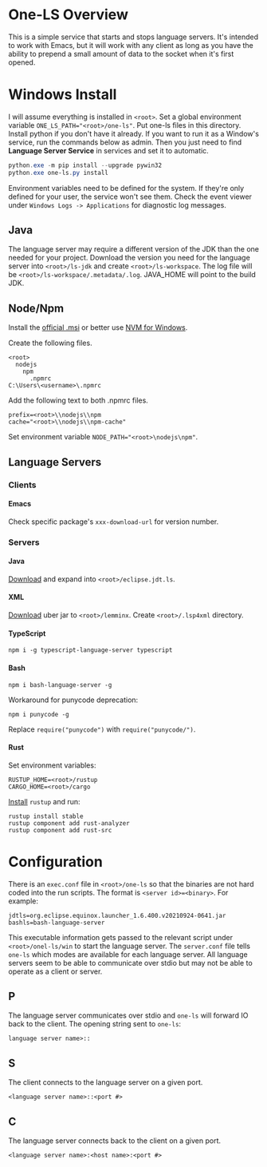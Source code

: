 # One-LS Overview

This is a simple service that starts and stops language servers. It's intended to work with Emacs, but it will
work with any client as long as you have the ability to prepend a small amount of data to the socket when it's
first opened.

# Windows Install

I will assume everything is installed in `<root>`. Set a global environment variable
`ONE_LS_PATH="<root>/one-ls"`. Put one-ls files in this directory. Install python if you don't have it
already. If you want to run it as a Window's service, run the commands below as admin. Then you just need to
find **Language Server Service** in services and set it to automatic.

``` powershell
python.exe -m pip install --upgrade pywin32
python.exe one-ls.py install
```

Environment variables need to be defined for the system. If they're only defined for your user, the service
won't see them. Check the event viewer under `Windows Logs -> Applications` for diagnostic log messages.

## Java

The language server may require a different version of the JDK than the one needed for your project. Download
the version you need for the language server into `<root>/ls-jdk` and create `<root>/ls-workspace`. The log
file will be `<root>/ls-workspace/.metadata/.log`. JAVA_HOME will point to the build JDK.

## Node/Npm

Install the [official .msi](https://nodejs.org/en/download/) or better use [NVM for
Windows](https://github.com/coreybutler/nvm-windows).

Create the following files.

```
<root>
  nodejs
    npm
      .npmrc
C:\Users\<username>\.npmrc
```
   
Add the following text to both .npmrc files.

```
prefix=<root>\\nodejs\\npm
cache="<root>\\nodejs\\npm-cache"
```

Set environment variable `NODE_PATH="<root>\nodejs\npm"`.

## Language Servers

### Clients

#### Emacs

Check specific package's `xxx-download-url` for version number.

### Servers

#### Java

[Download](https://download.eclipse.org/jdtls/milestones/) and expand into `<root>/eclipse.jdt.ls`.

#### XML

[Download](https://repo.eclipse.org/content/repositories/lemminx-releases/org/eclipse/lemminx/org.eclipse.lemminx/)
uber jar to `<root>/lemminx`. Create `<root>/.lsp4xml` directory.

#### TypeScript

`npm i -g typescript-language-server typescript`

#### Bash

`npm i bash-language-server -g`

Workaround for punycode deprecation:

`npm i punycode -g`

Replace `require("punycode")` with `require("punycode/")`.

#### Rust

Set environment variables:

```
RUSTUP_HOME=<root>/rustup
CARGO_HOME=<root>/cargo
```

[Install](https://www.rust-lang.org/tools/install) `rustup` and run:

```
rustup install stable
rustup component add rust-analyzer
rustup component add rust-src
```

# Configuration

There is an `exec.conf` file in `<root>/one-ls` so that the binaries are not hard coded into the run scripts.
The format is `<server id>=<binary>`. For example:

```
jdtls=org.eclipse.equinox.launcher_1.6.400.v20210924-0641.jar
bashls=bash-language-server
```

This executable information gets passed to the relevant script under `<root>/onel-ls/win` to start the
language server. The `server.conf` file tells `one-ls` which modes are available for each language server. All
language servers seem to be able to communicate over stdio but may not be able to operate as a client or
server.

## P

The language server communicates over stdio and `one-ls` will forward IO back to the client. The opening
string sent to `one-ls`:

`language server name>::`

## S

The client connects to the language server on a given port.

`<language server name>::<port #>`

## C

The language server connects back to the client on a given port.

`<language server name>:<host name>:<port #>`
